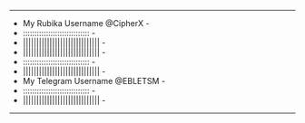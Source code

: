 -------------------------------
- My Rubika Username  @CipherX  -
- ::::::::::::::::::::::::::::: -
- ||||||||||||||||||||||||||||| - 
- ||||||||||||||||||||||||||||| -
- ::::::::::::::::::::::::::::: -
- ||||||||||||||||||||||||||||| -
- My Telegram Username @EBLETSM -
- ::::::::::::::::::::::::::::: -
- ||||||||||||||||||||||||||||| -
-------------------------------